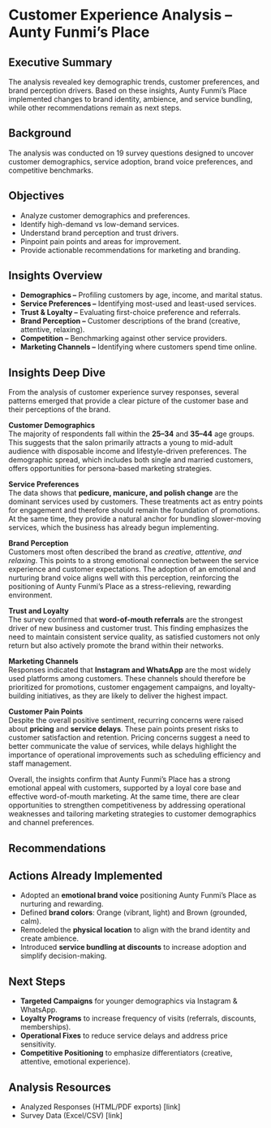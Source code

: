 # Customer Experience Analysis – Aunty Funmi’s Place  

## Executive Summary  
The analysis revealed key demographic trends, customer preferences, and brand perception drivers. Based on these insights, Aunty Funmi’s Place implemented changes to brand identity, ambience, and service bundling, while other recommendations remain as next steps.  

## Background  
The analysis was conducted on 19 survey questions designed to uncover customer demographics, service adoption, brand voice preferences, and competitive benchmarks.  

## Objectives  
- Analyze customer demographics and preferences.  
- Identify high-demand vs low-demand services.  
- Understand brand perception and trust drivers.  
- Pinpoint pain points and areas for improvement.  
- Provide actionable recommendations for marketing and branding.  

## Insights Overview  
- **Demographics –** Profiling customers by age, income, and marital status.  
- **Service Preferences –** Identifying most-used and least-used services.  
- **Trust & Loyalty –** Evaluating first-choice preference and referrals.  
- **Brand Perception –** Customer descriptions of the brand (creative, attentive, relaxing).  
- **Competition –** Benchmarking against other service providers.  
- **Marketing Channels –** Identifying where customers spend time online.  

## Insights Deep Dive  

From the analysis of customer experience survey responses, several patterns emerged that provide a clear picture of the customer base and their perceptions of the brand.  

**Customer Demographics**  
The majority of respondents fall within the **25–34** and **35–44** age groups. This suggests that the salon primarily attracts a young to mid-adult audience with disposable income and lifestyle-driven preferences. The demographic spread, which includes both single and married customers, offers opportunities for persona-based marketing strategies.  

**Service Preferences**  
The data shows that **pedicure, manicure, and polish change** are the dominant services used by customers. These treatments act as entry points for engagement and therefore should remain the foundation of promotions. At the same time, they provide a natural anchor for bundling slower-moving services, which the business has already begun implementing.  

**Brand Perception**  
Customers most often described the brand as *creative, attentive, and relaxing*. This points to a strong emotional connection between the service experience and customer expectations. The adoption of an emotional and nurturing brand voice aligns well with this perception, reinforcing the positioning of Aunty Funmi’s Place as a stress-relieving, rewarding environment.  

**Trust and Loyalty**  
The survey confirmed that **word-of-mouth referrals** are the strongest driver of new business and customer trust. This finding emphasizes the need to maintain consistent service quality, as satisfied customers not only return but also actively promote the brand within their networks.  

**Marketing Channels**  
Responses indicated that **Instagram and WhatsApp** are the most widely used platforms among customers. These channels should therefore be prioritized for promotions, customer engagement campaigns, and loyalty-building initiatives, as they are likely to deliver the highest impact.  

**Customer Pain Points**  
Despite the overall positive sentiment, recurring concerns were raised about **pricing** and **service delays**. These pain points present risks to customer satisfaction and retention. Pricing concerns suggest a need to better communicate the value of services, while delays highlight the importance of operational improvements such as scheduling efficiency and staff management.  

Overall, the insights confirm that Aunty Funmi’s Place has a strong emotional appeal with customers, supported by a loyal core base and effective word-of-mouth marketing. At the same time, there are clear opportunities to strengthen competitiveness by addressing operational weaknesses and tailoring marketing strategies to customer demographics and channel preferences.  
 

## Recommendations  

## Actions Already Implemented  
- Adopted an **emotional brand voice** positioning Aunty Funmi’s Place as nurturing and rewarding.  
- Defined **brand colors**: Orange (vibrant, light) and Brown (grounded, calm).  
- Remodeled the **physical location** to align with the brand identity and create ambience.  
- Introduced **service bundling at discounts** to increase adoption and simplify decision-making.  

## Next Steps  
- **Targeted Campaigns** for younger demographics via Instagram & WhatsApp.  
- **Loyalty Programs** to increase frequency of visits (referrals, discounts, memberships).  
- **Operational Fixes** to reduce service delays and address price sensitivity.  
- **Competitive Positioning** to emphasize differentiators (creative, attentive, emotional experience).  

## Analysis Resources  
- Analyzed Responses (HTML/PDF exports) [link]  
- Survey Data (Excel/CSV) [link]   

